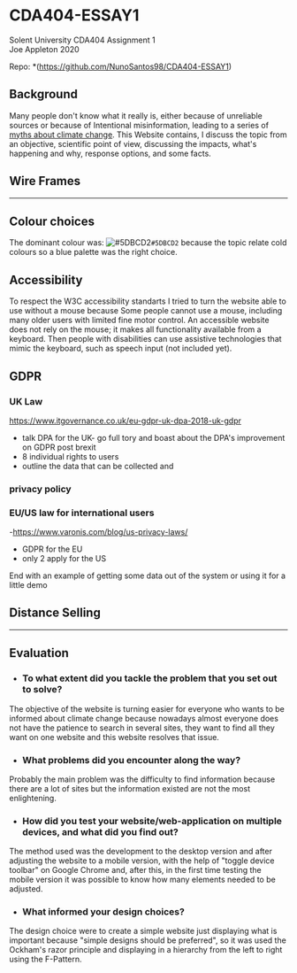 # CDA404-ESSAY1
Solent University
CDA404 Assignment 1  
Joe Appleton 2020

Repo: *(https://github.com/NunoSantos98/CDA404-ESSAY1)
###

## Background

Many people don't know what it really is, either because of unreliable sources or because of 
Intentional misinformation, leading to a series of <ins> myths about climate change</ins>. This Website contains, I discuss the topic 
from an objective, scientific point of view, discussing the impacts, what's happening and why, response options, and some facts.

## Wire Frames
---
## Colour choices
The dominant colour was: ![#5DBCD2](https://imgrp2.xiaolee.net/i/aHR0cHM6Ly9wbGFjZWhvbGQuaXQvMTUvMTU4OUYwLzAwMDAwMD90ZXh0PSs=.jpg)`#5DBCD2` because the topic relate cold colours so a blue palette was the right choice.

## Accessibility

To respect the W3C accessibility standarts I tried to turn the website able to use without a mouse because Some people
cannot use a mouse, including many older users with limited fine motor control. An accessible website does not rely on 
the mouse; it makes all functionality available from a keyboard. Then people with disabilities can use assistive technologies
that mimic the keyboard, such as speech input (not included yet). 

## GDPR
### UK Law
https://www.itgovernance.co.uk/eu-gdpr-uk-dpa-2018-uk-gdpr
- talk DPA for the UK- go full tory and boast about the DPA's improvement on GDPR post brexit
- 8 individual rights to users
- outline the data that can be collected and 
### privacy policy

### EU/US law for international users
-https://www.varonis.com/blog/us-privacy-laws/
- GDPR for the EU
- only 2 apply for the US

End with an example of getting some data out of the system or using it for a little demo

## Distance Selling
_ _ _

## Evaluation

* ### To what extent did you tackle the problem that you set out to solve?
The objective of the website is turning easier for everyone who wants to be informed about climate change because nowadays almost everyone 
does not have the patience to search in several sites, they want to find all they want on one website and this website resolves that issue.
* ### What problems did you encounter along the way?
Probably the main problem was the difficulty to find information because there are a lot of sites but the information existed 
are not the most enlightening.
* ### How did you test your website/web-application on multiple devices, and what did you find out?
The method used was the development to the desktop version and after adjusting the website to a mobile version, with the help of "toggle device
toolbar" on Google Chrome and, after this, in the first time testing the mobile version it was possible to know how many elements needed to be adjusted.
* ### What informed your design choices?
The design choice were to create a simple website just displaying what is important because "simple designs should be preferred", so it was used the Ockham's razor principle and displaying in a hierarchy from the left to right using the F-Pattern.
